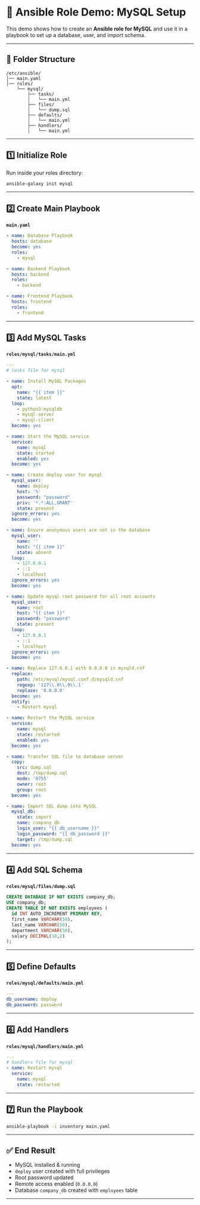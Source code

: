 # 🚀 Ansible Role Demo: MySQL Setup

This demo shows how to create an **Ansible role for MySQL** and use it in a playbook to set up a database, user, and import schema.

---

## 📂 Folder Structure

```
/etc/ansible/
│── main.yaml
│── roles/
    └── mysql/
        ├── tasks/
        │   └── main.yml
        ├── files/
        │   └── dump.sql
        ├── defaults/
        │   └── main.yml
        ├── handlers/
        │   └── main.yml
```

---

## 1️⃣ Initialize Role

Run inside your roles directory:

```bash
ansible-galaxy init mysql
```

---

## 2️⃣ Create Main Playbook

**`main.yaml`**

```yaml
- name: Database Playbook
  hosts: database
  become: yes
  roles:
    - mysql

- name: Backend Playbook
  hosts: backend
  roles:
    - backend

- name: Frontend Playbook
  hosts: frontend
  roles:
    - frontend
```

---

## 3️⃣ Add MySQL Tasks

**`roles/mysql/tasks/main.yml`**

```yaml
---
# tasks file for mysql

- name: Install MySQL Packages
  apt:
    name: "{{ item }}"
    state: latest
  loop:
    - python3-mysqldb
    - mysql-server
    - mysql-client
  become: yes

- name: Start the MySQL service
  service:
    name: mysql
    state: started
    enabled: yes
  become: yes

- name: Create deploy user for mysql
  mysql_user:
    name: deploy
    host: '%'
    password: "password"
    priv: '*.*:ALL,GRANT'
    state: present
  ignore_errors: yes
  become: yes

- name: Ensure anonymous users are not in the database
  mysql_user:
    name: ''
    host: "{{ item }}"
    state: absent
  loop:
    - 127.0.0.1
    - ::1
    - localhost
  ignore_errors: yes
  become: yes

- name: Update mysql root password for all root accounts
  mysql_user:
    name: root
    host: "{{ item }}"
    password: "password"
    state: present
  loop:
    - 127.0.0.1
    - ::1
    - localhost
  ignore_errors: yes
  become: yes

- name: Replace 127.0.0.1 with 0.0.0.0 in mysqld.cnf
  replace:
    path: /etc/mysql/mysql.conf.d/mysqld.cnf
    regexp: '127\\.0\\.0\\.1'
    replace: '0.0.0.0'
  become: yes
  notify:
    - Restart mysql

- name: Restart the MySQL service
  service:
    name: mysql
    state: restarted
    enabled: yes
  become: yes

- name: Transfer SQL file to database server
  copy:
    src: dump.sql
    dest: /tmp/dump.sql
    mode: '0755'
    owner: root
    group: root
  become: yes

- name: Import SQL dump into MySQL
  mysql_db:
    state: import
    name: company_db
    login_user: "{{ db_username }}"
    login_password: "{{ db_password }}"
    target: /tmp/dump.sql
  become: yes
```

---

## 4️⃣ Add SQL Schema

**`roles/mysql/files/dump.sql`**

```sql
CREATE DATABASE IF NOT EXISTS company_db;
USE company_db;
CREATE TABLE IF NOT EXISTS employees (
  id INT AUTO_INCREMENT PRIMARY KEY,
  first_name VARCHAR(50),
  last_name VARCHAR(50),
  department VARCHAR(50),
  salary DECIMAL(10,2)
);
```

---

## 5️⃣ Define Defaults

**`roles/mysql/defaults/main.yml`**

```yaml
---
db_username: deploy
db_password: password
```

---

## 6️⃣ Add Handlers

**`roles/mysql/handlers/main.yml`**

```yaml
---
# handlers file for mysql
- name: Restart mysql
  service:
    name: mysql
    state: restarted
```

---

## 7️⃣ Run the Playbook

```bash
ansible-playbook -i inventory main.yaml
```

---

## ✅ End Result

* MySQL installed & running
* `deploy` user created with full privileges
* Root password updated
* Remote access enabled (`0.0.0.0`)
* Database `company_db` created with `employees` table

---
